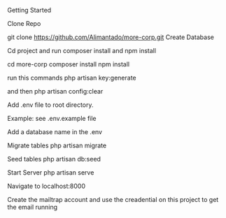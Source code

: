 Getting Started

Clone Repo

git clone https://github.com/Alimantado/more-corp.git
Create Database

Cd project and run composer install and npm install

cd more-corp
composer install
npm install

run this commands
php artisan key:generate

and then 
php artisan config:clear

Add .env file to root directory.

Example:
see .env.example file

Add a database name in the .env

Migrate tables
php artisan migrate

Seed tables
php artisan db:seed

Start Server
php artisan serve

Navigate to
localhost:8000

Create the mailtrap account and use the creadential on this project to get the email running

